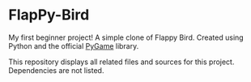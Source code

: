FlapPy-Bird
===========
My first beginner project! A simple clone of Flappy Bird. Created using Python and the official [PyGame](https://github.com/pygame/pygame) library.

This repository displays all related files and sources for this project. Dependencies are not listed.

